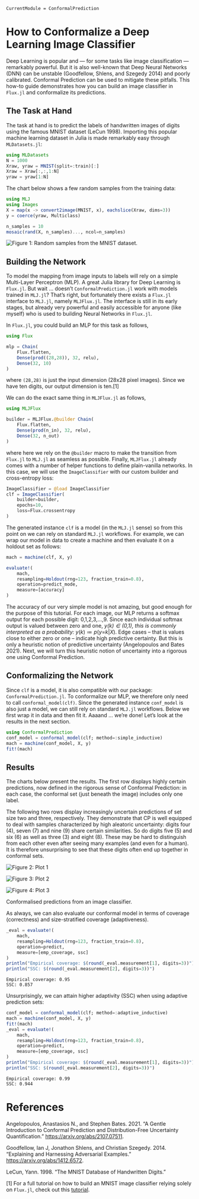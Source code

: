 
``` @meta
CurrentModule = ConformalPrediction
```

# How to Conformalize a Deep Learning Image Classifier

Deep Learning is popular and — for some tasks like image classification — remarkably powerful. But it is also well-known that Deep Neural Networks (DNN) can be unstable (Goodfellow, Shlens, and Szegedy 2014) and poorly calibrated. Conformal Prediction can be used to mitigate these pitfalls. This how-to guide demonstrates how you can build an image classifier in `Flux.jl` and conformalize its predictions.

## The Task at Hand

The task at hand is to predict the labels of handwritten images of digits using the famous MNIST dataset (LeCun 1998). Importing this popular machine learning dataset in Julia is made remarkably easy through `MLDatasets.jl`:

``` julia
using MLDatasets
N = 1000
Xraw, yraw = MNIST(split=:train)[:]
Xraw = Xraw[:,:,1:N]
yraw = yraw[1:N]
```

The chart below shows a few random samples from the training data:

``` julia
using MLJ
using Images
X = map(x -> convert2image(MNIST, x), eachslice(Xraw, dims=3))
y = coerce(yraw, Multiclass)

n_samples = 10
mosaic(rand(X, n_samples)..., ncol=n_samples)
```

![Figure 1: Random samples from the MNIST dataset.](mnist_files/figure-commonmark/fig-samples-output-1.png)

## Building the Network

To model the mapping from image inputs to labels will rely on a simple Multi-Layer Perceptron (MLP). A great Julia library for Deep Learning is `Flux.jl`. But wait … doesn’t `ConformalPrediction.jl` work with models trained in `MLJ.jl`? That’s right, but fortunately there exists a `Flux.jl` interface to `MLJ.jl`, namely `MLJFlux.jl`. The interface is still in its early stages, but already very powerful and easily accessible for anyone (like myself) who is used to building Neural Networks in `Flux.jl`.

In `Flux.jl`, you could build an MLP for this task as follows,

``` julia
using Flux

mlp = Chain(
    Flux.flatten,
    Dense(prod((28,28)), 32, relu),
    Dense(32, 10)
)
```

where `(28,28)` is just the input dimension (28x28 pixel images). Since we have ten digits, our output dimension is ten.[1]

We can do the exact same thing in `MLJFlux.jl` as follows,

``` julia
using MLJFlux

builder = MLJFlux.@builder Chain(
    Flux.flatten,
    Dense(prod(n_in), 32, relu),
    Dense(32, n_out)
)
```

where here we rely on the `@builder` macro to make the transition from `Flux.jl` to `MLJ.jl` as seamless as possible. Finally, `MLJFlux.jl` already comes with a number of helper functions to define plain-vanilla networks. In this case, we will use the `ImageClassifier` with our custom builder and cross-entropy loss:

``` julia
ImageClassifier = @load ImageClassifier
clf = ImageClassifier(
    builder=builder,
    epochs=10,
    loss=Flux.crossentropy
)
```

The generated instance `clf` is a model (in the `MLJ.jl` sense) so from this point on we can rely on standard `MLJ.jl` workflows. For example, we can wrap our model in data to create a machine and then evaluate it on a holdout set as follows:

``` julia
mach = machine(clf, X, y)

evaluate!(
    mach,
    resampling=Holdout(rng=123, fraction_train=0.8),
    operation=predict_mode,
    measure=[accuracy]
)
```

The accuracy of our very simple model is not amazing, but good enough for the purpose of this tutorial. For each image, our MLP returns a softmax output for each possible digit: 0,1,2,3,…,9. Since each individual softmax output is valued between zero and one, *y*_(*k*) ∈ (0,1), this is commonly interpreted as a probability: *y*_(*k*) ≔ *p*(*y*=*k*|*X*). Edge cases – that is values close to either zero or one – indicate high predictive certainty. But this is only a heuristic notion of predictive uncertainty (Angelopoulos and Bates 2021). Next, we will turn this heuristic notion of uncertainty into a rigorous one using Conformal Prediction.

## Conformalizing the Network

Since `clf` is a model, it is also compatible with our package: `ConformalPrediction.jl`. To conformalize our MLP, we therefore only need to call `conformal_model(clf)`. Since the generated instance `conf_model` is also just a model, we can still rely on standard `MLJ.jl` workflows. Below we first wrap it in data and then fit it. Aaaand … we’re done! Let’s look at the results in the next section.

``` julia
using ConformalPrediction
conf_model = conformal_model(clf; method=:simple_inductive)
mach = machine(conf_model, X, y)
fit!(mach)
```

## Results

The charts below present the results. The first row displays highly certain predictions, now defined in the rigorous sense of Conformal Prediction: in each case, the conformal set (just beneath the image) includes only one label.

The following two rows display increasingly uncertain predictions of set size two and three, respectively. They demonstrate that CP is well equipped to deal with samples characterized by high aleatoric uncertainty: digits four (4), seven (7) and nine (9) share certain similarities. So do digits five (5) and six (6) as well as three (3) and eight (8). These may be hard to distinguish from each other even after seeing many examples (and even for a human). It is therefore unsurprising to see that these digits often end up together in conformal sets.

![Figure 2: Plot 1](mnist_files/figure-commonmark/fig-plots-output-1.svg)

![Figure 3: Plot 2](mnist_files/figure-commonmark/fig-plots-output-2.svg)

![Figure 4: Plot 3](mnist_files/figure-commonmark/fig-plots-output-3.svg)

Conformalised predictions from an image classifier.

As always, we can also evaluate our conformal model in terms of coverage (correctness) and size-stratified coverage (adaptiveness).

``` julia
_eval = evaluate!(
    mach,
    resampling=Holdout(rng=123, fraction_train=0.8),
    operation=predict,
    measure=[emp_coverage, ssc]
)
println("Empirical coverage: $(round(_eval.measurement[1], digits=3))")
println("SSC: $(round(_eval.measurement[2], digits=3))")
```

    Empirical coverage: 0.95
    SSC: 0.857

Unsurprisingly, we can attain higher adaptivity (SSC) when using adaptive prediction sets:

``` julia
conf_model = conformal_model(clf; method=:adaptive_inductive)
mach = machine(conf_model, X, y)
fit!(mach)
_eval = evaluate!(
    mach,
    resampling=Holdout(rng=123, fraction_train=0.8),
    operation=predict,
    measure=[emp_coverage, ssc]
)
println("Empirical coverage: $(round(_eval.measurement[1], digits=3))")
println("SSC: $(round(_eval.measurement[2], digits=3))")
```

    Empirical coverage: 0.99
    SSC: 0.944

# References

Angelopoulos, Anastasios N., and Stephen Bates. 2021. “A Gentle Introduction to Conformal Prediction and Distribution-Free Uncertainty Quantification.” <https://arxiv.org/abs/2107.07511>.

Goodfellow, Ian J, Jonathon Shlens, and Christian Szegedy. 2014. “Explaining and Harnessing Adversarial Examples.” <https://arxiv.org/abs/1412.6572>.

LeCun, Yann. 1998. “The MNIST Database of Handwritten Digits.”

[1] For a full tutorial on how to build an MNIST image classifier relying solely on `Flux.jl`, check out this [tutorial](https://fluxml.ai/Flux.jl/stable/tutorials/2021-01-26-mlp/).
